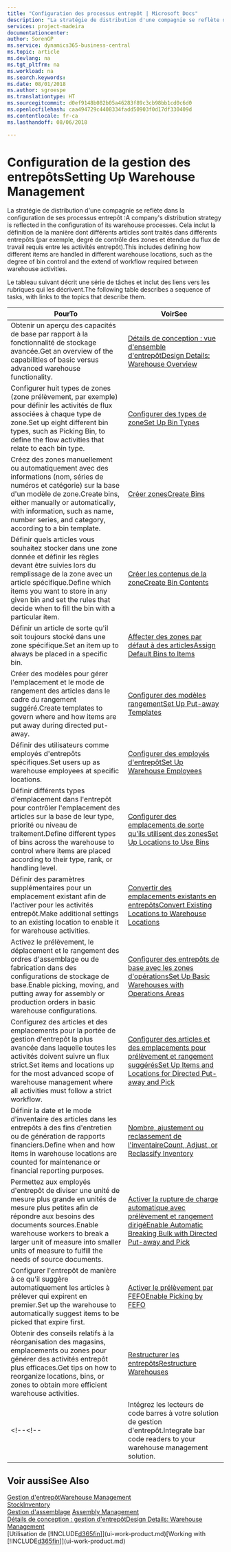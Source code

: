 ```yaml
---
title: "Configuration des processus entrepôt | Microsoft Docs"
description: "La stratégie de distribution d'une compagnie se reflète dans la configuration de ses processus entrepôt : Cela inclut la définition de la manière dont différents articles sont traités dans différents entrepôts (par exemple, degré de contrôle des zones et étendue du flux de travail requis entre les activités entrepôt)."
services: project-madeira
documentationcenter: 
author: SorenGP
ms.service: dynamics365-business-central
ms.topic: article
ms.devlang: na
ms.tgt_pltfrm: na
ms.workload: na
ms.search.keywords: 
ms.date: 08/01/2018
ms.author: sgroespe
ms.translationtype: HT
ms.sourcegitcommit: d0ef9148b082b05a46283f89c3cb98bb1cd0c6d0
ms.openlocfilehash: caa494729c4408334fadd50903f0d17df330409d
ms.contentlocale: fr-ca
ms.lasthandoff: 08/06/2018

---
```

# <a name="setting-up-warehouse-management"></a><span data-ttu-id="ee0c7-104">Configuration de la gestion des entrepôts</span><span class="sxs-lookup"><span data-stu-id="ee0c7-104">Setting Up Warehouse Management</span></span>
<span data-ttu-id="ee0c7-105">La stratégie de distribution d'une compagnie se reflète dans la configuration de ses processus entrepôt :</span><span class="sxs-lookup"><span data-stu-id="ee0c7-105">A company's distribution strategy is reflected in the configuration of its warehouse processes.</span></span> <span data-ttu-id="ee0c7-106">Cela inclut la définition de la manière dont différents articles sont traités dans différents entrepôts (par exemple, degré de contrôle des zones et étendue du flux de travail requis entre les activités entrepôt).</span><span class="sxs-lookup"><span data-stu-id="ee0c7-106">This includes defining how different items are handled in different warehouse locations, such as the degree of bin control and the extend of workflow required between warehouse activities.</span></span>  

 <span data-ttu-id="ee0c7-107">Le tableau suivant décrit une série de tâches et inclut des liens vers les rubriques qui les décrivent.</span><span class="sxs-lookup"><span data-stu-id="ee0c7-107">The following table describes a sequence of tasks, with links to the topics that describe them.</span></span>   

|<span data-ttu-id="ee0c7-108">**Pour**</span><span class="sxs-lookup"><span data-stu-id="ee0c7-108">**To**</span></span>|<span data-ttu-id="ee0c7-109">**Voir**</span><span class="sxs-lookup"><span data-stu-id="ee0c7-109">**See**</span></span>|  
|------------|-------------|  
|<span data-ttu-id="ee0c7-110">Obtenir un aperçu des capacités de base par rapport à la fonctionnalité de stockage avancée.</span><span class="sxs-lookup"><span data-stu-id="ee0c7-110">Get an overview of the capabilities of basic versus advanced warehouse functionality.</span></span>|[<span data-ttu-id="ee0c7-111">Détails de conception : vue d'ensemble d'entrepôt</span><span class="sxs-lookup"><span data-stu-id="ee0c7-111">Design Details: Warehouse Overview</span></span>](design-details-warehouse-overview.md)|  
|<span data-ttu-id="ee0c7-112">Configurer huit types de zones (zone prélèvement, par exemple) pour définir les activités de flux associées à chaque type de zone.</span><span class="sxs-lookup"><span data-stu-id="ee0c7-112">Set up eight different bin types, such as Picking Bin, to define the flow activities that relate to each bin type.</span></span>|[<span data-ttu-id="ee0c7-113">Configurer des types de zone</span><span class="sxs-lookup"><span data-stu-id="ee0c7-113">Set Up Bin Types</span></span>](warehouse-how-to-set-up-bin-types.md)|  
|<span data-ttu-id="ee0c7-114">Créez des zones manuellement ou automatiquement avec des informations (nom, séries de numéros et catégorie) sur la base d'un modèle de zone.</span><span class="sxs-lookup"><span data-stu-id="ee0c7-114">Create bins, either manually or automatically, with information, such as name, number series, and category, according to a bin template.</span></span>|[<span data-ttu-id="ee0c7-115">Créer zones</span><span class="sxs-lookup"><span data-stu-id="ee0c7-115">Create Bins</span></span>](warehouse-how-to-create-individual-bins.md)|  
|<span data-ttu-id="ee0c7-116">Définir quels articles vous souhaitez stocker dans une zone donnée et définir les règles devant être suivies lors du remplissage de la zone avec un article spécifique.</span><span class="sxs-lookup"><span data-stu-id="ee0c7-116">Define which items you want to store in any given bin and set the rules that decide when to fill the bin with a particular item.</span></span>|[<span data-ttu-id="ee0c7-117">Créer les contenus de la zone</span><span class="sxs-lookup"><span data-stu-id="ee0c7-117">Create Bin Contents</span></span>](warehouse-how-to-set-up-bin-contents.md)|  
|<span data-ttu-id="ee0c7-118">Définir un article de sorte qu'il soit toujours stocké dans une zone spécifique.</span><span class="sxs-lookup"><span data-stu-id="ee0c7-118">Set an item up to always be placed in a specific bin.</span></span>|[<span data-ttu-id="ee0c7-119">Affecter des zones par défaut à des articles</span><span class="sxs-lookup"><span data-stu-id="ee0c7-119">Assign Default Bins to Items</span></span>](warehouse-how-to-assign-default-bins-to-items.md)|
|<span data-ttu-id="ee0c7-120">Créer des modèles pour gérer l'emplacement et le mode de rangement des articles dans le cadre du rangement suggéré.</span><span class="sxs-lookup"><span data-stu-id="ee0c7-120">Create templates to govern where and how items are put away during directed put-away.</span></span>|[<span data-ttu-id="ee0c7-121">Configurer des modèles rangement</span><span class="sxs-lookup"><span data-stu-id="ee0c7-121">Set Up Put-away Templates</span></span>](warehouse-how-to-set-up-put-away-templates.md)|
|<span data-ttu-id="ee0c7-122">Définir des utilisateurs comme employés d'entrepôts spécifiques.</span><span class="sxs-lookup"><span data-stu-id="ee0c7-122">Set users up as warehouse employees at specific locations.</span></span>|[<span data-ttu-id="ee0c7-123">Configurer des employés d'entrepôt</span><span class="sxs-lookup"><span data-stu-id="ee0c7-123">Set Up Warehouse Employees</span></span>](warehouse-how-to-set-up-warehouse-employees.md)|
|<span data-ttu-id="ee0c7-124">Définir différents types d'emplacement dans l'entrepôt pour contrôler l'emplacement des articles sur la base de leur type, priorité ou niveau de traitement.</span><span class="sxs-lookup"><span data-stu-id="ee0c7-124">Define different types of bins across the warehouse to control where items are placed according to their type, rank, or handling level.</span></span>|[<span data-ttu-id="ee0c7-125">Configurer des emplacements de sorte qu'ils utilisent des zones</span><span class="sxs-lookup"><span data-stu-id="ee0c7-125">Set Up Locations to Use Bins</span></span>](warehouse-how-to-set-up-locations-to-use-bins.md)|
|<span data-ttu-id="ee0c7-126">Définir des paramètres supplémentaires pour un emplacement existant afin de l'activer pour les activités entrepôt.</span><span class="sxs-lookup"><span data-stu-id="ee0c7-126">Make additional settings to an existing location to enable it for warehouse activities.</span></span>|[<span data-ttu-id="ee0c7-127">Convertir des emplacements existants en entrepôts</span><span class="sxs-lookup"><span data-stu-id="ee0c7-127">Convert Existing Locations to Warehouse Locations</span></span>](warehouse-how-to-convert-existing-locations-to-warehouse-locations.md)|
|<span data-ttu-id="ee0c7-128">Activez le prélèvement, le déplacement et le rangement des ordres d'assemblage ou de fabrication dans des configurations de stockage de base.</span><span class="sxs-lookup"><span data-stu-id="ee0c7-128">Enable picking, moving, and putting away for assembly or production orders in basic warehouse configurations.</span></span>|[<span data-ttu-id="ee0c7-129">Configurer des entrepôts de base avec les zones d'opérations</span><span class="sxs-lookup"><span data-stu-id="ee0c7-129">Set Up Basic Warehouses with Operations Areas</span></span>](warehouse-how-to-set-up-basic-warehouses-with-operations-areas.md)|  
|<span data-ttu-id="ee0c7-130">Configurez des articles et des emplacements pour la portée de gestion d'entrepôt la plus avancée dans laquelle toutes les activités doivent suivre un flux strict.</span><span class="sxs-lookup"><span data-stu-id="ee0c7-130">Set items and locations up for the most advanced scope of warehouse management where all activities must follow a strict workflow.</span></span>|[<span data-ttu-id="ee0c7-131">Configurer des articles et des emplacements pour prélèvement et rangement suggérés</span><span class="sxs-lookup"><span data-stu-id="ee0c7-131">Set Up Items and Locations for Directed Put-away and Pick</span></span>](warehouse-how-to-set-up-items-for-directed-put-away-and-pick.md)|  
|<span data-ttu-id="ee0c7-132">Définir la date et le mode d'inventaire des articles dans les entrepôts à des fins d'entretien ou de génération de rapports financiers.</span><span class="sxs-lookup"><span data-stu-id="ee0c7-132">Define when and how items in warehouse locations are counted for maintenance or financial reporting purposes.</span></span>|[<span data-ttu-id="ee0c7-133">Nombre, ajustement ou reclassement de l'inventaire</span><span class="sxs-lookup"><span data-stu-id="ee0c7-133">Count, Adjust, or Reclassify Inventory</span></span>](inventory-how-count-adjust-reclassify.md)|
|<span data-ttu-id="ee0c7-134">Permettez aux employés d'entrepôt de diviser une unité de mesure plus grande en unités de mesure plus petites afin de répondre aux besoins des documents sources.</span><span class="sxs-lookup"><span data-stu-id="ee0c7-134">Enable warehouse workers to break a larger unit of measure into smaller units of measure to fulfill the needs of source documents.</span></span>|[<span data-ttu-id="ee0c7-135">Activer la rupture de charge automatique avec prélèvement et rangement dirigé</span><span class="sxs-lookup"><span data-stu-id="ee0c7-135">Enable Automatic Breaking Bulk with Directed Put-away and Pick</span></span>](warehouse-enable-automatic-breaking-bulk-with-directed-put-away-and-pick.md)|  
|<span data-ttu-id="ee0c7-136">Configurer l'entrepôt de manière à ce qu'il suggère automatiquement les articles à prélever qui expirent en premier.</span><span class="sxs-lookup"><span data-stu-id="ee0c7-136">Set up the warehouse to automatically suggest items to be picked that expire first.</span></span>|[<span data-ttu-id="ee0c7-137">Activer le prélèvement par FEFO</span><span class="sxs-lookup"><span data-stu-id="ee0c7-137">Enable Picking by FEFO</span></span>](warehouse-picking-by-fefo.md)|
|<span data-ttu-id="ee0c7-138">Obtenir des conseils relatifs à la réorganisation des magasins, emplacements ou zones pour générer des activités entrepôt plus efficaces.</span><span class="sxs-lookup"><span data-stu-id="ee0c7-138">Get tips on how to reorganize locations, bins, or zones to obtain more efficient warehouse activities.</span></span>|[<span data-ttu-id="ee0c7-139">Restructurer les entrepôts</span><span class="sxs-lookup"><span data-stu-id="ee0c7-139">Restructure Warehouses</span></span>](warehouse-how-to-restructure-warehouses.md)|
<span data-ttu-id="ee0c7-140"><!--</span><span class="sxs-lookup"><span data-stu-id="ee0c7-140"><!--</span></span> |<span data-ttu-id="ee0c7-141">Intégrez les lecteurs de code barres à votre solution de gestion d'entrepôt.</span><span class="sxs-lookup"><span data-stu-id="ee0c7-141">Integrate bar code readers to your warehouse management solution.</span></span>|[<span data-ttu-id="ee0c7-142">Utilisation des systèmes de saisie automatisée (ADCS)</span><span class="sxs-lookup"><span data-stu-id="ee0c7-142">Use Automated Data Capture Systems (ADCS)</span></span>](warehouse-use-automated-data-capture-systems-adcs.md)| -->  

## <a name="see-also"></a><span data-ttu-id="ee0c7-143">Voir aussi</span><span class="sxs-lookup"><span data-stu-id="ee0c7-143">See Also</span></span>  
[<span data-ttu-id="ee0c7-144">Gestion d'entrepôt</span><span class="sxs-lookup"><span data-stu-id="ee0c7-144">Warehouse Management</span></span>](warehouse-manage-warehouse.md)  
[<span data-ttu-id="ee0c7-145">Stock</span><span class="sxs-lookup"><span data-stu-id="ee0c7-145">Inventory</span></span>](inventory-manage-inventory.md)  
<span data-ttu-id="ee0c7-146">[Gestion d'assemblage](assembly-assemble-items.md)  </span><span class="sxs-lookup"><span data-stu-id="ee0c7-146">[Assembly Management](assembly-assemble-items.md)  </span></span>  
[<span data-ttu-id="ee0c7-147">Détails de conception : gestion d'entrepôt</span><span class="sxs-lookup"><span data-stu-id="ee0c7-147">Design Details: Warehouse Management</span></span>](design-details-warehouse-management.md)  
<span data-ttu-id="ee0c7-148">[Utilisation de [!INCLUDE[d365fin](includes/d365fin_md.md)]](ui-work-product.md)</span><span class="sxs-lookup"><span data-stu-id="ee0c7-148">[Working with [!INCLUDE[d365fin](includes/d365fin_md.md)]](ui-work-product.md)</span></span>

